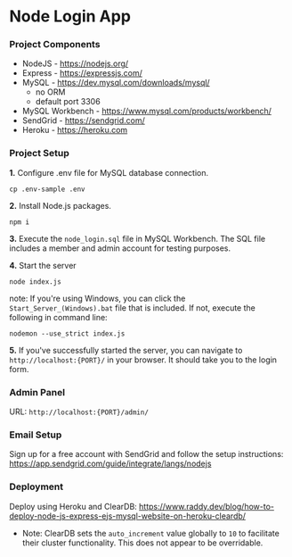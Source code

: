 # Node Login App

### Project Components

* NodeJS - https://nodejs.org/
* Express - https://expressjs.com/
* MySQL - https://dev.mysql.com/downloads/mysql/
  - no ORM
  - default port 3306
* MySQL Workbench - https://www.mysql.com/products/workbench/
* SendGrid - https://sendgrid.com/
* Heroku - https://heroku.com

### Project Setup

**1.** Configure .env file for MySQL database connection.
```
cp .env-sample .env
``` 

**2.** Install Node.js packages.
```
npm i
```

**3.** Execute the `node_login.sql` file in MySQL Workbench. The SQL file includes a member and admin account for testing purposes.

**4.** Start the server
```
node index.js
```
note: If you're using Windows, you can click the `Start_Server_(Windows).bat` file that is included. If not, execute the following in command line: 
```
nodemon --use_strict index.js
```

**5.** If you've successfully started the server, you can navigate to `http://localhost:{PORT}/` in your browser. It should take you to the login form.

### Admin Panel

URL: `http://localhost:{PORT}/admin/`

### Email Setup

Sign up for a free account with SendGrid and follow the setup instructions: https://app.sendgrid.com/guide/integrate/langs/nodejs

### Deployment

Deploy using Heroku and ClearDB: https://www.raddy.dev/blog/how-to-deploy-node-js-express-ejs-mysql-website-on-heroku-cleardb/
  - Note: ClearDB sets the `auto_increment` value globally to `10` to facilitate their cluster functionality. This does not appear to be overridable. 